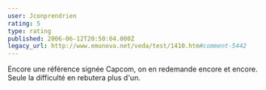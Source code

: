 ```yaml
---
user: Jconprendrien
rating: 5
type: rating
published: 2006-06-12T20:50:04.000Z
legacy_url: http://www.emunova.net/veda/test/1410.htm#comment-5442
---
```

Encore une référence signée Capcom, on en redemande encore et encore. Seule la difficulté en rebutera plus d'un.